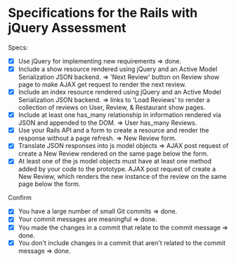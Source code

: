 # Specifications for the Rails with jQuery Assessment

Specs:
- [x] Use jQuery for implementing new requirements => done.
- [x] Include a show resource rendered using jQuery and an Active Model Serialization JSON backend. => 'Next Review' button on Review show page to make AJAX get request to render the next review.
- [x] Include an index resource rendered using jQuery and an Active Model Serialization JSON backend. => links to 'Load Reviews' to render a collection of reviews on User, Review, & Restaurant show pages.
- [x] Include at least one has_many relationship in information rendered via JSON and appended to the DOM. => User has_many Reviews.
- [x] Use your Rails API and a form to create a resource and render the response without a page refresh. => New Review form.
- [x] Translate JSON responses into js model objects => AJAX post request of create a New Review rendered on the same page below the form.
- [x] At least one of the js model objects must have at least one method added by your code to the prototype. AJAX post request of create a New Review, which renders the new instance of the review on the same page below the form.

Confirm
- [x] You have a large number of small Git commits => done.
- [x] Your commit messages are meaningful => done.
- [x] You made the changes in a commit that relate to the commit message => done.
- [x] You don't include changes in a commit that aren't related to the commit message => done.
